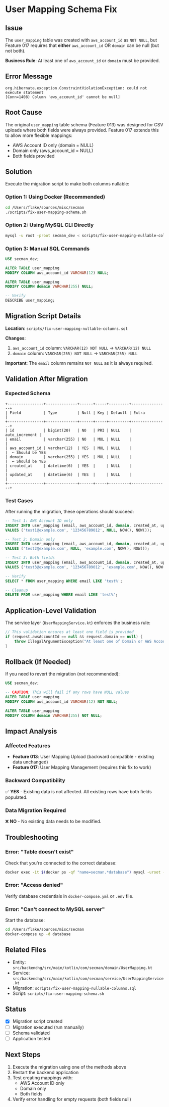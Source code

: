 # User Mapping Schema Fix

## Issue

The `user_mapping` table was created with `aws_account_id` as `NOT NULL`, but Feature 017 requires that **either** `aws_account_id` OR `domain` can be null (but not both).

**Business Rule**: At least one of `aws_account_id` or `domain` must be provided.

## Error Message

```
org.hibernate.exception.ConstraintViolationException: could not execute statement 
[Conn=1408) Column 'aws_account_id' cannot be null]
```

## Root Cause

The original `user_mapping` table schema (Feature 013) was designed for CSV uploads where both fields were always provided. Feature 017 extends this to allow more flexible mappings:
- AWS Account ID only (domain = NULL)
- Domain only (aws_account_id = NULL)
- Both fields provided

## Solution

Execute the migration script to make both columns nullable:

### Option 1: Using Docker (Recommended)

```bash
cd /Users/flake/sources/misc/secman
./scripts/fix-user-mapping-schema.sh
```

### Option 2: Using MySQL CLI Directly

```bash
mysql -u root -proot secman_dev < scripts/fix-user-mapping-nullable-columns.sql
```

### Option 3: Manual SQL Commands

```sql
USE secman_dev;

ALTER TABLE user_mapping 
MODIFY COLUMN aws_account_id VARCHAR(12) NULL;

ALTER TABLE user_mapping 
MODIFY COLUMN domain VARCHAR(255) NULL;

-- Verify
DESCRIBE user_mapping;
```

## Migration Script Details

**Location**: `scripts/fix-user-mapping-nullable-columns.sql`

**Changes**:
1. `aws_account_id` column: `VARCHAR(12) NOT NULL` → `VARCHAR(12) NULL`
2. `domain` column: `VARCHAR(255) NOT NULL` → `VARCHAR(255) NULL`

**Important**: The `email` column remains `NOT NULL` as it is always required.

## Validation After Migration

### Expected Schema

```
+----------------+--------------+------+-----+---------+----------------+
| Field          | Type         | Null | Key | Default | Extra          |
+----------------+--------------+------+-----+---------+----------------+
| id             | bigint(20)   | NO   | PRI | NULL    | auto_increment |
| email          | varchar(255) | NO   | MUL | NULL    |                |
| aws_account_id | varchar(12)  | YES  | MUL | NULL    |                |  ← Should be YES
| domain         | varchar(255) | YES  | MUL | NULL    |                |  ← Should be YES
| created_at     | datetime(6)  | YES  |     | NULL    |                |
| updated_at     | datetime(6)  | YES  |     | NULL    |                |
+----------------+--------------+------+-----+---------+----------------+
```

### Test Cases

After running the migration, these operations should succeed:

```sql
-- Test 1: AWS Account ID only
INSERT INTO user_mapping (email, aws_account_id, domain, created_at, updated_at)
VALUES ('test1@example.com', '123456789012', NULL, NOW(), NOW());

-- Test 2: Domain only
INSERT INTO user_mapping (email, aws_account_id, domain, created_at, updated_at)
VALUES ('test2@example.com', NULL, 'example.com', NOW(), NOW());

-- Test 3: Both fields
INSERT INTO user_mapping (email, aws_account_id, domain, created_at, updated_at)
VALUES ('test3@example.com', '123456789012', 'example.com', NOW(), NOW());

-- Verify
SELECT * FROM user_mapping WHERE email LIKE 'test%';

-- Cleanup
DELETE FROM user_mapping WHERE email LIKE 'test%';
```

## Application-Level Validation

The service layer (`UserMappingService.kt`) enforces the business rule:

```kotlin
// This validation ensures at least one field is provided
if (request.awsAccountId == null && request.domain == null) {
    throw IllegalArgumentException("At least one of Domain or AWS Account ID must be provided")
}
```

## Rollback (If Needed)

If you need to revert the migration (not recommended):

```sql
USE secman_dev;

-- CAUTION: This will fail if any rows have NULL values
ALTER TABLE user_mapping 
MODIFY COLUMN aws_account_id VARCHAR(12) NOT NULL;

ALTER TABLE user_mapping 
MODIFY COLUMN domain VARCHAR(255) NOT NULL;
```

## Impact Analysis

### Affected Features
- **Feature 013**: User Mapping Upload (backward compatible - existing data unchanged)
- **Feature 017**: User Mapping Management (requires this fix to work)

### Backward Compatibility
✅ **YES** - Existing data is not affected. All existing rows have both fields populated.

### Data Migration Required
❌ **NO** - No existing data needs to be modified.

## Troubleshooting

### Error: "Table doesn't exist"
Check that you're connected to the correct database:
```bash
docker exec -it $(docker ps -qf "name=secman.*database") mysql -uroot -proot -e "SHOW DATABASES;"
```

### Error: "Access denied"
Verify database credentials in `docker-compose.yml` or `.env` file.

### Error: "Can't connect to MySQL server"
Start the database:
```bash
cd /Users/flake/sources/misc/secman
docker-compose up -d database
```

## Related Files

- Entity: `src/backendng/src/main/kotlin/com/secman/domain/UserMapping.kt`
- Service: `src/backendng/src/main/kotlin/com/secman/service/UserMappingService.kt`
- Migration: `scripts/fix-user-mapping-nullable-columns.sql`
- Script: `scripts/fix-user-mapping-schema.sh`

## Status

- [x] Migration script created
- [ ] Migration executed (run manually)
- [ ] Schema validated
- [ ] Application tested

## Next Steps

1. Execute the migration using one of the methods above
2. Restart the backend application
3. Test creating mappings with:
   - AWS Account ID only
   - Domain only
   - Both fields
4. Verify error handling for empty requests (both fields null)
